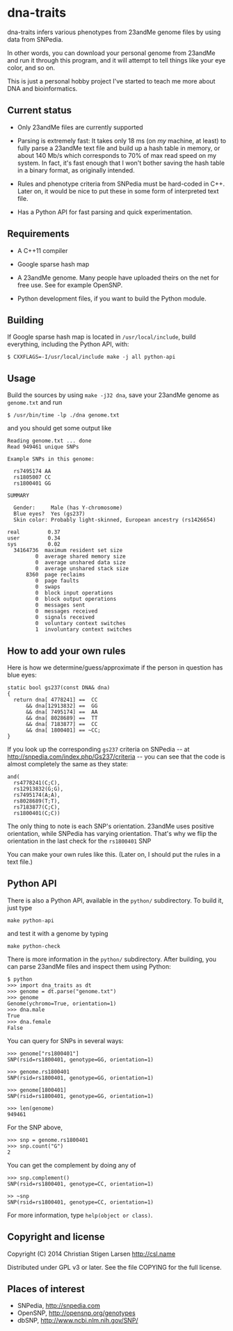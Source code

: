 dna-traits
==========

dna-traits infers various phenotypes from 23andMe genome files by using data
from SNPedia.

In other words, you can download your personal genome from 23andMe and run
it through this program, and it will attempt to tell things like your eye
color, and so on.

This is just a personal hobby project I've started to teach me more about
DNA and bioinformatics.


Current status
--------------

  * Only 23andMe files are currently supported

  * Parsing is extremely fast: It takes only 18 ms (on *my* machine, at
    least) to fully parse a 23andMe text file and build up a hash table in
    memory, or about 140 Mb/s which corresponds to 70% of max read speed on
    my system.  In fact, it's fast enough that I won't bother saving the
    hash table in a binary format, as originally intended.

  * Rules and phenotype criteria from SNPedia must be hard-coded in C++.
    Later on, it would be nice to put these in some form of interpreted text
    file.

  * Has a Python API for fast parsing and quick experimentation.

Requirements
------------

  * A C++11 compiler

  * Google sparse hash map

  * A 23andMe genome. Many people have uploaded theirs on the net for free
    use. See for example OpenSNP.

  * Python development files, if you want to build the Python module.

Building
--------

If Google sparse hash map is located in `/usr/local/include`, build
everything, including the Python API, with:

    $ CXXFLAGS=-I/usr/local/include make -j all python-api

Usage
-----

Build the sources by using `make -j32 dna`, save your 23andMe genome as
`genome.txt` and run

    $ /usr/bin/time -lp ./dna genome.txt

and you should get some output like

    Reading genome.txt ... done
    Read 949461 unique SNPs

    Example SNPs in this genome:

      rs7495174 AA
      rs1805007 CC
      rs1800401 GG

    SUMMARY

      Gender:     Male (has Y-chromosome)
      Blue eyes?  Yes (gs237)
      Skin color: Probably light-skinned, European ancestry (rs1426654)

    real         0.37
    user         0.34
    sys          0.02
      34164736  maximum resident set size
             0  average shared memory size
             0  average unshared data size
             0  average unshared stack size
          8360  page reclaims
             0  page faults
             0  swaps
             0  block input operations
             0  block output operations
             0  messages sent
             0  messages received
             0  signals received
             0  voluntary context switches
             1  involuntary context switches


How to add your own rules
-------------------------

Here is how we determine/guess/approximate if the person in question has
blue eyes:

    static bool gs237(const DNA& dna)
    {
      return dna[ 4778241] ==  CC
          && dna[12913832] ==  GG
          && dna[ 7495174] ==  AA
          && dna[ 8028689] ==  TT
          && dna[ 7183877] ==  CC
          && dna[ 1800401] == ~CC;
    }


If you look up the corresponding `gs237` criteria on SNPedia -- at
http://snpedia.com/index.php/Gs237/criteria -- you can see that the code is
almost completely the same as they state:

    and(
      rs4778241(C;C),
      rs12913832(G;G),
      rs7495174(A;A),
      rs8028689(T;T),
      rs7183877(C;C),
      rs1800401(C;C))

The only thing to note is each SNP's orientation. 23andMe uses positive
orientation, while SNPedia has varying orientation. That's why we flip the
orientation in the last check for the `rs1800401` SNP 

You can make your own rules like this. (Later on, I should put the rules in
a text file.)


Python API
----------

There is also a Python API, available in the `python/` subdirectory. To
build it, just type

    make python-api

and test it with a genome by typing

    make python-check

There is more information in the `python/` subdirectory. After building, you
can parse 23andMe files and inspect them using Python:

    $ python
    >>> import dna_traits as dt
    >>> genome = dt.parse("genome.txt")
    >>> genome
    Genome(ychromo=True, orientation=1)
    >>> dna.male
    True
    >>> dna.female
    False

You can query for SNPs in several ways:

    >>> genome["rs1800401"]
    SNP(rsid=rs1800401, genotype=GG, orientation=1)

    >>> genome.rs1800401
    SNP(rsid=rs1800401, genotype=GG, orientation=1)

    >>> genome[1800401]
    SNP(rsid=rs1800401, genotype=GG, orientation=1)

    >>> len(genome)
    949461

For the SNP above,

    >>> snp = genome.rs1800401
    >>> snp.count("G")
    2

You can get the complement by doing any of

    >>> snp.complement()
    SNP(rsid=rs1800401, genotype=CC, orientation=1)

    >> ~snp
    SNP(rsid=rs1800401, genotype=CC, orientation=1)

For more information, type `help(object or class)`.

Copyright and license
---------------------

Copyright (C) 2014 Christian Stigen Larsen
http://csl.name

Distributed under GPL v3 or later. See the file COPYING for the full
license.


Places of interest
------------------

  * SNPedia, http://snpedia.com
  * OpenSNP, http://opensnp.org/genotypes
  * dbSNP, http://www.ncbi.nlm.nih.gov/SNP/
